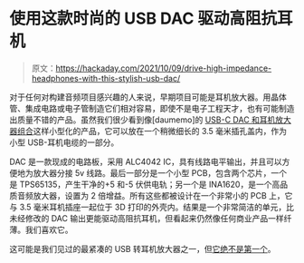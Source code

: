 # 使用这款时尚的 USB DAC 驱动高阻抗耳机

> 原文：<https://hackaday.com/2021/10/09/drive-high-impedance-headphones-with-this-stylish-usb-dac/>

对于任何对构建音频项目感兴趣的人来说，早期项目可能是耳机放大器。用晶体管、集成电路或电子管制造它们相对容易，即使不是电子工程天才，也有可能制造出质量不错的产品。虽然我们很少看到像[daumemo]的 [USB-C DAC 和耳机放大器组合](https://daumemo.com/diy-micro-usb-c-to-3-5mm-adapter-and-headphone-amplifier-part-4/)这样小型化的产品，它可以放在一个稍微细长的 3.5 毫米插孔盖内，作为小型 USB-耳机电缆的一部分。

DAC 是一款现成的电路板，采用 ALC4042 IC，具有线路电平输出，并且可以方便地为放大器分接 5v 线路。最后一部分是一个小型 PCB，包含两个芯片，一个是 TPS65135，产生干净的+5 和-5 伏供电轨；另一个是 INA1620，是一个高品质音频放大器，设置为 2 倍增益。所有这些都被设计在一个非常小的 PCB 上，它与 3.5 毫米耳机插座一起位于 3D 打印的外壳内。结果是一个非常简洁的单元，比未经修改的 DAC 输出更能驱动高阻抗耳机，但看起来仍然像任何商业产品一样纤薄。我们喜欢它。

这可能是我们见过的最紧凑的 USB 转耳机放大器之一，但[它绝不是第一个](https://hackaday.com/2015/01/22/diy-usb-stero-headphone-amplifier/)。